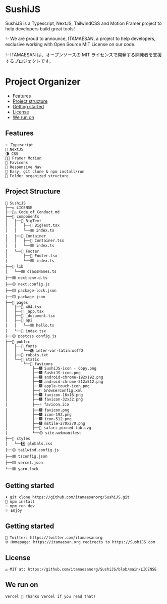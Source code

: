 # SushiJS

SushiJS is a Typescript, NextJS, TailwindCSS and Motion Framer project to help developers build great tools!

✨ We are proud to announce, ITAMAESAN, a project to help developers, exclusive working with Open Source MIT License on our code.

✨ ITAMAESAN は、オープンソースの MIT ライセンスで開発する開発者を支援するプロジェクトです。

# Project Organizer

- [Features](#features)
- [Project structure](#project-structure)
- [Getting started](#getting-started)
- [License](#license)
- [We run on](#we-run-on)

## Features

    ✨ Typescript
    📘 NextJS
    🌗 CSS
    😶‍🌫️ Framer Motion
    🦄 Favicons
    📱 Responsive Nav
    🍱 Easy, git clone & npm install/run
    🎉 Folder organized structure

## Project Structure

    🍣 SushiJS
    ├──⚖️ LICENSE
    ├──👩‍⚖️ Code_of_Conduct.md
    ├──🍱 components
    │   ├──🥡 BigText
    │   │   ├──🔵 BigText.tsx
    │   │   └──🟦 index.ts
    │   ├──🥡 Container
    │   │   ├──🔵 Container.tsx
    │   │   └──🟦 index.ts
    │   └──🥡 Footer
    │       ├──🔵 Footer.tsx
    │       └──🟦 index.ts
    ├──🍱 lib
    │   └──🟦 classNames.ts
    ├──🟦 next-env.d.ts
    ├──🟡 next.config.js
    ├──🟨 package-lock.json
    ├──🟨 package.json
    ├──🍱 pages
    │   ├──🔵 404.tsx
    │   ├──🔵 _app.tsx
    │   ├──🔵 _document.tsx
    │   ├──🥡 api
    │   │   └──🟦 hello.ts
    │   └──🔵 index.tsx
    ├──🟡 postcss.config.js
    ├──🍱 public
    │   ├──🥡 fonts
    │   │   └──🅰️ inter-var-latin.woff2
    │   ├──🤖 robots.txt
    │   └──🥡 static
    │       └──🧃 favicons
    │           ├──🎆 SushiJS-icon - Copy.png
    │           ├──🎆 SushiJS-icon.png
    │           ├──🎆 android-chrome-192x192.png
    │           ├──🎆 android-chrome-512x512.png
    │           ├──🎆 apple-touch-icon.png
    │           ├──🐘 browserconfig.xml
    │           ├──🎆 favicon-16x16.png
    │           ├──🎆 favicon-32x32.png
    │           ├──⭐️ favicon.ico
    │           ├──🎆 favicon.png
    │           ├──🎆 icon-192.png
    │           ├──🎆 icon-512.png
    │           ├──🎆 mstile-270x270.png
    │           ├──🎇 safari-pinned-tab.svg
    │           └──🟡 site.webmanifest
    ├──🍱 styles
    │   └──#️⃣ globals.css
    ├──🟡 tailwind.config.js
    ├──🟦 tsconfig.json
    ├──🟨 vercel.json
    └──🟦 yarn.lock

## Getting started

    ⬇️ git clone https://github.com/itamaesanorg/SushiJS.git
    🔄 npm install
    ➡️ npm run dev
    ✨ Enjoy

## Getting started

    🐣 Twitter: https://twitter.com/itamaesanorg
    🌐 Homepage: https://itamaesan.org redirects to https://SushiJS.com

## License

    ⚖️ MIT at: https://github.com/itamaesanorg/SushiJS/blob/main/LICENSE

## We run on

    Vercel 🍣 Thanks Vercel if you read that!
